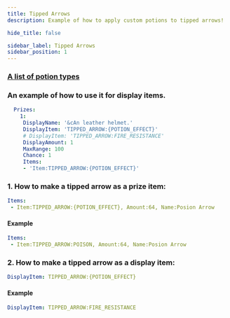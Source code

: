 ```yaml
---
title: Tipped Arrows
description: Example of how to apply custom potions to tipped arrows!

hide_title: false

sidebar_label: Tipped Arrows
sidebar_position: 1
---
```

### [A list of potion types](https://jd.papermc.io/paper/1.20/org/bukkit/potion/PotionType.html)

### An example of how to use it for display items.
```yml
  Prizes:
    1:
     DisplayName: '&cAn leather helmet.'
     DisplayItem: 'TIPPED_ARROW:{POTION_EFFECT}'
     # DisplayItem: 'TIPPED_ARROW:FIRE_RESISTANCE'
     DisplayAmount: 1
     MaxRange: 100
     Chance: 1
     Items:
     - 'Item:TIPPED_ARROW:{POTION_EFFECT}'
```

### 1. How to make a tipped arrow as a prize item:
```yml
Items:
 - Item:TIPPED_ARROW:{POTION_EFFECT}, Amount:64, Name:Posion Arrow
```
#### Example
```yml
Items:
 - Item:TIPPED_ARROW:POISON, Amount:64, Name:Posion Arrow
```
### 2. How to make a tipped arrow as a display item:
```yml
DisplayItem: TIPPED_ARROW:{POTION_EFFECT}
```
#### Example
```yml
DisplayItem: TIPPED_ARROW:FIRE_RESISTANCE
```